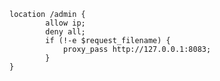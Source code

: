 	location /admin {
	        allow ip;
	        deny all;
	        if (!-e $request_filename) {
	            proxy_pass http://127.0.0.1:8083;
	        }
	}